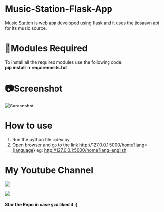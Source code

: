 # Music-Station-Flask-App
Music Station is web app developed using flask and it uses the jiosaavn api for its music source.

# 📎Modules Required
To install all the required modules use the following code:
<br/>
<b>pip install -r requirements.txt</b>

# 📷Screenshot
![Screenshot](https://user-images.githubusercontent.com/68910039/95676295-bdcc7000-0bda-11eb-8344-4611e8280a63.jpg)

# How to use
1. Run the python file index.py
2. Open browser and go to the link http://127.0.0.1:5000/home?lang={language} eg: http://127.0.0.1:5000/home?lang=english

# My Youtube Channel
[![](https://img.shields.io/badge/Subscribe-red?style=for-the-badge&logo=YouTube)](https://www.youtube.com/channel/UCVGasc5jr45eZUpZNHvbtWQ)

[![](https://img.shields.io/youtube/channel/subscribers/UCVGasc5jr45eZUpZNHvbtWQ?style=social)](https://www.youtube.com/channel/UCVGasc5jr45eZUpZNHvbtWQ)

#### Star the Repo in case you liked it :)
